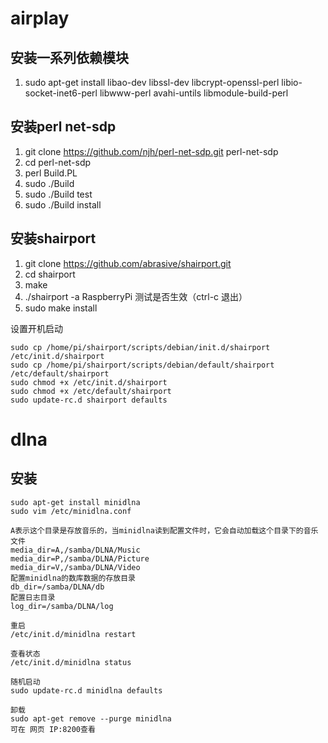 # airplay
## 安装一系列依赖模块
1. sudo apt-get install libao-dev libssl-dev libcrypt-openssl-perl libio-socket-inet6-perl libwww-perl avahi-untils libmodule-build-perl

## 安装perl net-sdp
1. git clone https://github.com/njh/perl-net-sdp.git perl-net-sdp
2. cd perl-net-sdp
3. perl Build.PL
4. sudo ./Build
5. sudo ./Build test
6. sudo ./Build install

## 安装shairport
1. git clone https://github.com/abrasive/shairport.git
2. cd shairport
3. make
4. ./shairport -a RaspberryPi 测试是否生效（ctrl-c 退出）
5. sudo make install

设置开机启动
```
sudo cp /home/pi/shairport/scripts/debian/init.d/shairport /etc/init.d/shairport
sudo cp /home/pi/shairport/scripts/debian/default/shairport /etc/default/shairport
sudo chmod +x /etc/init.d/shairport
sudo chmod +x /etc/default/shairport
sudo update-rc.d shairport defaults
```
# dlna
## 安装
```
sudo apt-get install minidlna
sudo vim /etc/minidlna.conf

A表示这个目录是存放音乐的，当minidlna读到配置文件时，它会自动加载这个目录下的音乐文件
media_dir=A,/samba/DLNA/Music
media_dir=P,/samba/DLNA/Picture
media_dir=V,/samba/DLNA/Video
配置minidlna的数库数据的存放目录
db_dir=/samba/DLNA/db
配置日志目录
log_dir=/samba/DLNA/log

重启
/etc/init.d/minidlna restart

查看状态
/etc/init.d/minidlna status

随机启动
sudo update-rc.d minidlna defaults

卸载
sudo apt-get remove --purge minidlna
可在 网页 IP:8200查看

```
